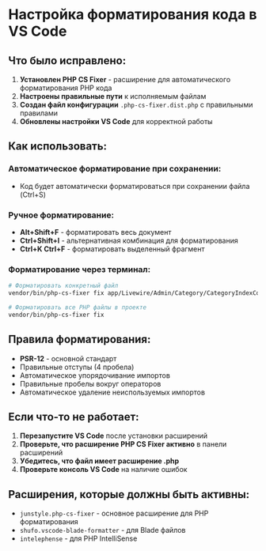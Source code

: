 # Настройка форматирования кода в VS Code

## Что было исправлено:

1. **Установлен PHP CS Fixer** - расширение для автоматического форматирования PHP кода
2. **Настроены правильные пути** к исполняемым файлам
3. **Создан файл конфигурации** `.php-cs-fixer.dist.php` с правильными правилами
4. **Обновлены настройки VS Code** для корректной работы

## Как использовать:

### Автоматическое форматирование при сохранении:
- Код будет автоматически форматироваться при сохранении файла (Ctrl+S)

### Ручное форматирование:
- **Alt+Shift+F** - форматировать весь документ
- **Ctrl+Shift+I** - альтернативная комбинация для форматирования
- **Ctrl+K Ctrl+F** - форматировать выделенный фрагмент

### Форматирование через терминал:
```bash
# Форматировать конкретный файл
vendor/bin/php-cs-fixer fix app/Livewire/Admin/Category/CategoryIndexComponent.php

# Форматировать все PHP файлы в проекте
vendor/bin/php-cs-fixer fix
```

## Правила форматирования:
- **PSR-12** - основной стандарт
- Правильные отступы (4 пробела)
- Автоматическое упорядочивание импортов
- Правильные пробелы вокруг операторов
- Автоматическое удаление неиспользуемых импортов

## Если что-то не работает:

1. **Перезапустите VS Code** после установки расширений
2. **Проверьте, что расширение PHP CS Fixer активно** в панели расширений
3. **Убедитесь, что файл имеет расширение .php**
4. **Проверьте консоль VS Code** на наличие ошибок

## Расширения, которые должны быть активны:
- `junstyle.php-cs-fixer` - основное расширение для PHP форматирования
- `shufo.vscode-blade-formatter` - для Blade файлов
- `intelephense` - для PHP IntelliSense
